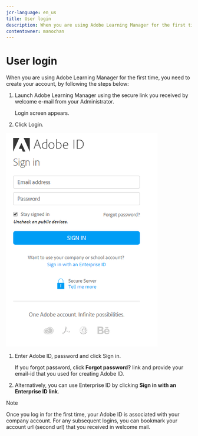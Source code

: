 ```yaml
---
jcr-language: en_us
title: User login
description: When you are using Adobe Learning Manager for the first time, you need to create your account.
contentowner: manochan
---
```



# User login

When you are using Adobe Learning Manager for the first time, you need to create your account, by following the steps below:

1. Launch Adobe Learning Manager using the secure link you received by welcome e-mail from your Administrator.  

   Login screen appears.

1. Click Login.

![](assets/adobeid-signin.png)

1. Enter Adobe ID, password and click Sign in.  

   If you forgot password, click **Forgot password?** link and provide your email-id that you used for creating Adobe ID.

1. Alternatively, you can use Enterprise ID by clicking **Sign in with an Enterprise ID link**.

>[!NOTE]
>
>Once you log in for the first time, your Adobe ID is associated with your company account. For any subsequent logins, you can bookmark your account url (second url) that you received in welcome mail.
